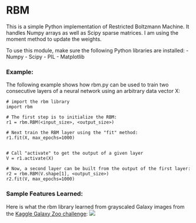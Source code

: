 RBM
===

This is a simple Python implementation of Restricted Boltzmann Machine. 
It handles Numpy arrays as well as Scipy sparse matrices. 
I am using the moment method to update the weights.

To use this module, make sure the following Python libraries are installed:
    - Numpy
    - Scipy
    - PIL
    - Matplotlib
    
<h3>Example:</h3> 

The following example shows how rbm.py can be used to train two consecutive layers of a neural network using an arbitrary data vector X:
    
    # import the rbm library
    import rbm
    
    # The first step is to initialize the RBM:
    r1 = rbm.RBM(<input_size>, <output_size>)
    
    # Next train the RBM layer using the "fit" method:
    r1.fit(X, max_epochs=1000)
    

    # Call "activate" to get the output of a given layer
    V = r1.activate(X)
    
    # Now, a second layer can be built from the output of the first layer:
    r2 = rbm.RBM(V.shape[1], <output_size>)
    r2.fit(V, max_epochs=1000)
    
<h3>Sample Features Learned:</h3>
Here is what the rbm library learned from grayscaled Galaxy images from the <a href="http://www.kaggle.com/c/galaxy-zoo-the-galaxy-challenge">Kaggle Galaxy Zoo challenge</a>:

<img src="https://raw2.github.com/ramarlina/RBM/master/images/rbm_results_5000_784x322.png"/>

